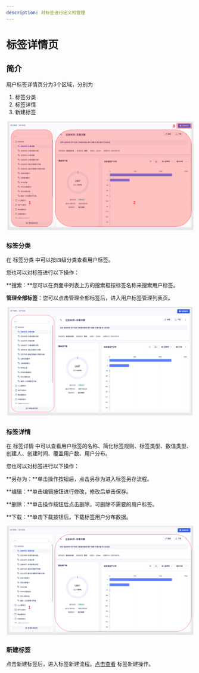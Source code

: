 ```yaml
---
description: 对标签进行定义和管理
---
```


# 标签详情页

## 简介

用户标签详情页分为3个区域，分别为

1. 标签分类
2. 标签详情
3. 新建标签

![](../../../../../.gitbook/assets/image%20%28544%29.png)

### 标签分类

在 标签分类 中可以按四级分类查看用户标签。

您也可以对标签进行以下操作：

**搜索：**您可以在页面中列表上方的搜索框按标签名称来搜索用户标签。

**管理全部标签**：您可以点击管理全部标签后，进入用户标签管理列表页。

![](../../../../../.gitbook/assets/image%20%28554%29.png)

### 标签详情

在 标签详情 中可以查看用户标签的名称、简化标签规则、标签类型、数值类型、创建人、创建时间、覆盖用户数、用户分布。

您也可以对标签进行以下操作：

**另存为：**单击操作按钮后，点击另存为进入标签另存流程。

**编辑：**单击编辑按钮进行修改，修改后单击保存。

**删除：**单击操作按钮后点击删除，可删除不需要的用户标签。

**下载：**单击下载按钮后，下载标签用户分布数据。

![](../../../../../.gitbook/assets/image%20%28557%29.png)

### 新建标签

点击新建标签后，进入标签新建流程。[点击查看](../model/) 标签新建操作。

